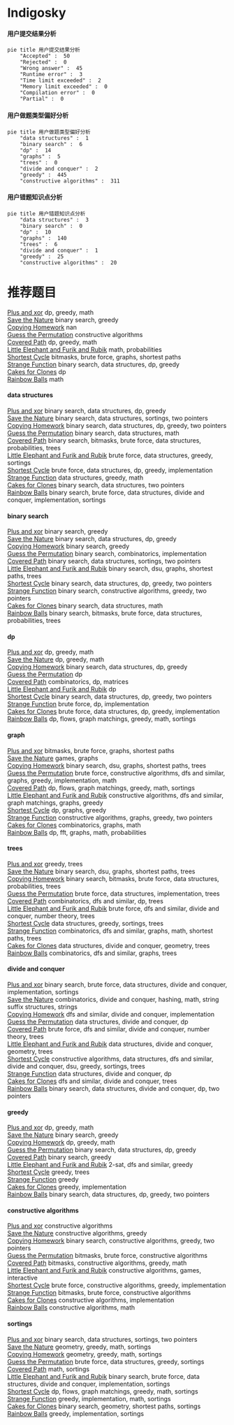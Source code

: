 # Indigosky
<!-- tabs:start -->
#### **用户提交结果分析**

```mermaid
pie title 用户提交结果分析
    "Accepted" :  50
    "Rejected" :  0
    "Wrong answer" :  45
    "Runtime error" :  3
    "Time limit exceeded" :  2
    "Memory limit exceeded" :  0
    "Compilation error" :  0
    "Partial" :  0
```
#### **用户做题类型偏好分析**

```mermaid
pie title 用户做题类型偏好分析
    "data structures" :  1
    "binary search" :  6
    "dp" :  14
    "graphs" :  5
    "trees" :  0
    "divide and conquer" :  2
    "greedy" :  445
    "constructive algorithms" :  311
```
#### **用户错题知识点分析**

```mermaid
pie title 用户错题知识点分析
    "data structures" :  3
    "binary search" :  0
    "dp" :  10
    "graphs" :  140
    "trees" :  6
    "divide and conquer" :  1
    "greedy" :  25
    "constructive algorithms" :  20
```
<!-- tabs:end -->
# 推荐题目
[Plus and xor](http://codeforces.com/problemset/problem/76/D)		dp,
                        greedy,
                        math		  
[Save the Nature](https://codeforces.com/contest/1240/problem/A)		binary search,
                        greedy		  
[Copying Homework](http://codeforces.com/problemset/problem/1252/A)		nan		  
[Guess the Permutation](http://codeforces.com/problemset/problem/618/B)		constructive algorithms		  
[Covered Path](http://codeforces.com/problemset/problem/534/B)		dp,
                        greedy,
                        math		  
[Little Elephant and Furik and Rubik](http://codeforces.com/problemset/problem/204/C)		math,
                        probabilities		  
[Shortest Cycle](https://codeforces.com/contest/1206/problem/D)		bitmasks,
                        brute force,
                        graphs,
                        shortest paths		  
[Strange Function](http://codeforces.com/problemset/problem/1334/F)		binary search,
                        data structures,
                        dp,
                        greedy		  
[Cakes for Clones](http://codeforces.com/problemset/problem/1415/F)		dp		  
[Rainbow Balls](http://codeforces.com/problemset/problem/850/F)		math		  
<!-- tabs:start -->
#### **data structures**
[Plus and xor](http://codeforces.com/problemset/problem/1334/F)		binary search,
                        data structures,
                        dp,
                        greedy		  
[Save the Nature](http://codeforces.com/problemset/problem/1324/D)		binary search,
                        data structures,
                        sortings,
                        two pointers		  
[Copying Homework](http://codeforces.com/problemset/problem/1492/C)		binary search,
                        data structures,
                        dp,
                        greedy,
                        two pointers		  
[Guess the Permutation](http://codeforces.com/problemset/problem/1490/G)		binary search,
                        data structures,
                        math		  
[Covered Path](http://codeforces.com/problemset/problem/1479/D)		binary search,
                        bitmasks,
                        brute force,
                        data structures,
                        probabilities,
                        trees		  
[Little Elephant and Furik and Rubik](http://codeforces.com/problemset/problem/1497/A)		brute force,
                        data structures,
                        greedy,
                        sortings		  
[Shortest Cycle](http://codeforces.com/problemset/problem/1491/C)		brute force,
                        data structures,
                        dp,
                        greedy,
                        implementation		  
[Strange Function](http://codeforces.com/problemset/problem/1492/B)		data structures,
                        greedy,
                        math		  
[Cakes for Clones](http://codeforces.com/problemset/problem/1436/E)		binary search,
                        data structures,
                        two pointers		  
[Rainbow Balls](http://codeforces.com/problemset/problem/1461/D)		binary search,
                        brute force,
                        data structures,
                        divide and conquer,
                        implementation,
                        sortings		  
#### **binary search**
[Plus and xor](https://codeforces.com/contest/1240/problem/A)		binary search,
                        greedy		  
[Save the Nature](http://codeforces.com/problemset/problem/1334/F)		binary search,
                        data structures,
                        dp,
                        greedy		  
[Copying Homework](http://codeforces.com/problemset/problem/1132/D)		binary search,
                        greedy		  
[Guess the Permutation](http://codeforces.com/problemset/problem/501/E)		binary search,
                        combinatorics,
                        implementation		  
[Covered Path](http://codeforces.com/problemset/problem/1324/D)		binary search,
                        data structures,
                        sortings,
                        two pointers		  
[Little Elephant and Furik and Rubik](http://codeforces.com/problemset/problem/1253/F)		binary search,
                        dsu,
                        graphs,
                        shortest paths,
                        trees		  
[Shortest Cycle](http://codeforces.com/problemset/problem/1492/C)		binary search,
                        data structures,
                        dp,
                        greedy,
                        two pointers		  
[Strange Function](http://codeforces.com/problemset/problem/1463/D)		binary search,
                        constructive algorithms,
                        greedy,
                        two pointers		  
[Cakes for Clones](http://codeforces.com/problemset/problem/1490/G)		binary search,
                        data structures,
                        math		  
[Rainbow Balls](http://codeforces.com/problemset/problem/1479/D)		binary search,
                        bitmasks,
                        brute force,
                        data structures,
                        probabilities,
                        trees		  
#### **dp**
[Plus and xor](http://codeforces.com/problemset/problem/76/D)		dp,
                        greedy,
                        math		  
[Save the Nature](http://codeforces.com/problemset/problem/534/B)		dp,
                        greedy,
                        math		  
[Copying Homework](http://codeforces.com/problemset/problem/1334/F)		binary search,
                        data structures,
                        dp,
                        greedy		  
[Guess the Permutation](http://codeforces.com/problemset/problem/1415/F)		dp		  
[Covered Path](http://codeforces.com/problemset/problem/917/C)		combinatorics,
                        dp,
                        matrices		  
[Little Elephant and Furik and Rubik](http://codeforces.com/problemset/problem/474/D)		dp		  
[Shortest Cycle](http://codeforces.com/problemset/problem/1492/C)		binary search,
                        data structures,
                        dp,
                        greedy,
                        two pointers		  
[Strange Function](https://codeforces.com/contest/1457/problem/C)		brute force,
                        dp,
                        implementation		  
[Cakes for Clones](http://codeforces.com/problemset/problem/1491/C)		brute force,
                        data structures,
                        dp,
                        greedy,
                        implementation		  
[Rainbow Balls](http://codeforces.com/problemset/problem/1437/C)		dp,
                        flows,
                        graph matchings,
                        greedy,
                        math,
                        sortings		  
#### **graph**
[Plus and xor](https://codeforces.com/contest/1206/problem/D)		bitmasks,
                        brute force,
                        graphs,
                        shortest paths		  
[Save the Nature](http://codeforces.com/problemset/problem/1149/E)		games,
                        graphs		  
[Copying Homework](http://codeforces.com/problemset/problem/1253/F)		binary search,
                        dsu,
                        graphs,
                        shortest paths,
                        trees		  
[Guess the Permutation](http://codeforces.com/problemset/problem/1487/C)		brute force,
                        constructive algorithms,
                        dfs and similar,
                        graphs,
                        greedy,
                        implementation,
                        math		  
[Covered Path](http://codeforces.com/problemset/problem/1437/C)		dp,
                        flows,
                        graph matchings,
                        greedy,
                        math,
                        sortings		  
[Little Elephant and Furik and Rubik](http://codeforces.com/problemset/problem/1470/D)		constructive algorithms,
                        dfs and similar,
                        graph matchings,
                        graphs,
                        greedy		  
[Shortest Cycle](http://codeforces.com/problemset/problem/1476/C)		dp,
                        graphs,
                        greedy		  
[Strange Function](http://codeforces.com/problemset/problem/1304/D)		constructive algorithms,
                        graphs,
                        greedy,
                        two pointers		  
[Cakes for Clones](http://codeforces.com/problemset/problem/1475/C)		combinatorics,
                        graphs,
                        math		  
[Rainbow Balls](http://codeforces.com/problemset/problem/553/E)		dp,
                        fft,
                        graphs,
                        math,
                        probabilities		  
#### **trees**
[Plus and xor](http://codeforces.com/problemset/problem/526/G)		greedy,
                        trees		  
[Save the Nature](http://codeforces.com/problemset/problem/1253/F)		binary search,
                        dsu,
                        graphs,
                        shortest paths,
                        trees		  
[Copying Homework](http://codeforces.com/problemset/problem/1479/D)		binary search,
                        bitmasks,
                        brute force,
                        data structures,
                        probabilities,
                        trees		  
[Guess the Permutation](http://codeforces.com/problemset/problem/1511/C)		brute force,
                        data structures,
                        implementation,
                        trees		  
[Covered Path](http://codeforces.com/problemset/problem/1499/F)		combinatorics,
                        dfs and similar,
                        dp,
                        trees		  
[Little Elephant and Furik and Rubik](http://codeforces.com/problemset/problem/1491/E)		brute force,
                        dfs and similar,
                        divide and conquer,
                        number theory,
                        trees		  
[Shortest Cycle](http://codeforces.com/problemset/problem/1466/D)		data structures,
                        greedy,
                        sortings,
                        trees		  
[Strange Function](http://codeforces.com/problemset/problem/1495/D)		combinatorics,
                        dfs and similar,
                        graphs,
                        math,
                        shortest paths,
                        trees		  
[Cakes for Clones](http://codeforces.com/problemset/problem/1303/G)		data structures,
                        divide and conquer,
                        geometry,
                        trees		  
[Rainbow Balls](http://codeforces.com/problemset/problem/1454/E)		combinatorics,
                        dfs and similar,
                        graphs,
                        trees		  
#### **divide and conquer**
[Plus and xor](http://codeforces.com/problemset/problem/1461/D)		binary search,
                        brute force,
                        data structures,
                        divide and conquer,
                        implementation,
                        sortings		  
[Save the Nature](http://codeforces.com/problemset/problem/1466/G)		combinatorics,
                        divide and conquer,
                        hashing,
                        math,
                        string suffix structures,
                        strings		  
[Copying Homework](http://codeforces.com/problemset/problem/1490/D)		dfs and similar,
                        divide and conquer,
                        implementation		  
[Guess the Permutation](https://codeforces.com/contest/1483/problem/C)		data structures,
                        divide and conquer,
                        dp		  
[Covered Path](http://codeforces.com/problemset/problem/1491/E)		brute force,
                        dfs and similar,
                        divide and conquer,
                        number theory,
                        trees		  
[Little Elephant and Furik and Rubik](http://codeforces.com/problemset/problem/1303/G)		data structures,
                        divide and conquer,
                        geometry,
                        trees		  
[Shortest Cycle](http://codeforces.com/problemset/problem/1494/D)		constructive algorithms,
                        data structures,
                        dfs and similar,
                        divide and conquer,
                        dsu,
                        greedy,
                        sortings,
                        trees		  
[Strange Function](http://codeforces.com/problemset/problem/1482/E)		data structures,
                        divide and conquer,
                        dp		  
[Cakes for Clones](http://codeforces.com/problemset/problem/566/C)		dfs and similar,
                        divide and conquer,
                        trees		  
[Rainbow Balls](http://codeforces.com/problemset/problem/1428/F)		binary search,
                        data structures,
                        divide and conquer,
                        dp,
                        two pointers		  
#### **greedy**
[Plus and xor](http://codeforces.com/problemset/problem/76/D)		dp,
                        greedy,
                        math		  
[Save the Nature](https://codeforces.com/contest/1240/problem/A)		binary search,
                        greedy		  
[Copying Homework](http://codeforces.com/problemset/problem/534/B)		dp,
                        greedy,
                        math		  
[Guess the Permutation](http://codeforces.com/problemset/problem/1334/F)		binary search,
                        data structures,
                        dp,
                        greedy		  
[Covered Path](http://codeforces.com/problemset/problem/1132/D)		binary search,
                        greedy		  
[Little Elephant and Furik and Rubik](http://codeforces.com/problemset/problem/1218/I)		2-sat,
                        dfs and similar,
                        greedy		  
[Shortest Cycle](http://codeforces.com/problemset/problem/526/G)		greedy,
                        trees		  
[Strange Function](http://codeforces.com/problemset/problem/1295/A)		greedy		  
[Cakes for Clones](http://codeforces.com/problemset/problem/1230/B)		greedy,
                        implementation		  
[Rainbow Balls](http://codeforces.com/problemset/problem/1492/C)		binary search,
                        data structures,
                        dp,
                        greedy,
                        two pointers		  
#### **constructive algorithms**
[Plus and xor](http://codeforces.com/problemset/problem/618/B)		constructive algorithms		  
[Save the Nature](http://codeforces.com/problemset/problem/1493/A)		constructive algorithms,
                        greedy		  
[Copying Homework](http://codeforces.com/problemset/problem/1463/D)		binary search,
                        constructive algorithms,
                        greedy,
                        two pointers		  
[Guess the Permutation](https://codeforces.com/contest/1456/problem/B)		bitmasks,
                        brute force,
                        constructive algorithms		  
[Covered Path](http://codeforces.com/problemset/problem/1492/D)		bitmasks,
                        constructive algorithms,
                        greedy,
                        math		  
[Little Elephant and Furik and Rubik](https://codeforces.com/contest/1504/problem/D)		constructive algorithms,
                        games,
                        interactive		  
[Shortest Cycle](https://codeforces.com/contest/1483/problem/A)		brute force,
                        constructive algorithms,
                        greedy,
                        implementation		  
[Strange Function](https://codeforces.com/contest/1457/problem/D)		bitmasks,
                        brute force,
                        constructive algorithms		  
[Cakes for Clones](http://codeforces.com/problemset/problem/1513/A)		constructive algorithms,
                        implementation		  
[Rainbow Balls](http://codeforces.com/problemset/problem/1473/C)		constructive algorithms,
                        math		  
#### **sortings**
[Plus and xor](http://codeforces.com/problemset/problem/1324/D)		binary search,
                        data structures,
                        sortings,
                        two pointers		  
[Save the Nature](https://codeforces.com/contest/1496/problem/C)		geometry,
                        greedy,
                        math,
                        sortings		  
[Copying Homework](http://codeforces.com/problemset/problem/1495/A)		geometry,
                        greedy,
                        math,
                        sortings		  
[Guess the Permutation](http://codeforces.com/problemset/problem/1497/A)		brute force,
                        data structures,
                        greedy,
                        sortings		  
[Covered Path](http://codeforces.com/problemset/problem/1427/A)		math,
                        sortings		  
[Little Elephant and Furik and Rubik](http://codeforces.com/problemset/problem/1461/D)		binary search,
                        brute force,
                        data structures,
                        divide and conquer,
                        implementation,
                        sortings		  
[Shortest Cycle](http://codeforces.com/problemset/problem/1437/C)		dp,
                        flows,
                        graph matchings,
                        greedy,
                        math,
                        sortings		  
[Strange Function](http://codeforces.com/problemset/problem/1473/A)		greedy,
                        implementation,
                        math,
                        sortings		  
[Cakes for Clones](http://codeforces.com/problemset/problem/1486/B)		binary search,
                        geometry,
                        shortest paths,
                        sortings		  
[Rainbow Balls](http://codeforces.com/problemset/problem/1480/B)		greedy,
                        implementation,
                        sortings		  
<!-- tabs:end -->
